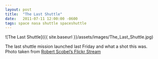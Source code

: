 ```yaml
---
layout: post
title:  "The Last Shuttle"
date:   2011-07-11 12:00:00 -0600
tags: space nasa shuttle spaceshuttle
---
```

![The Last Shuttle]({{ site.baseurl }}/assets/images/The_Last_Shuttle.jpg)

The last shuttle mission launched last Friday and what a shot this was. Photo taken from [Robert Scobel’s Flickr Stream](http://www.flickr.com/photos/scobleizer/5915301679/in/photostream)
